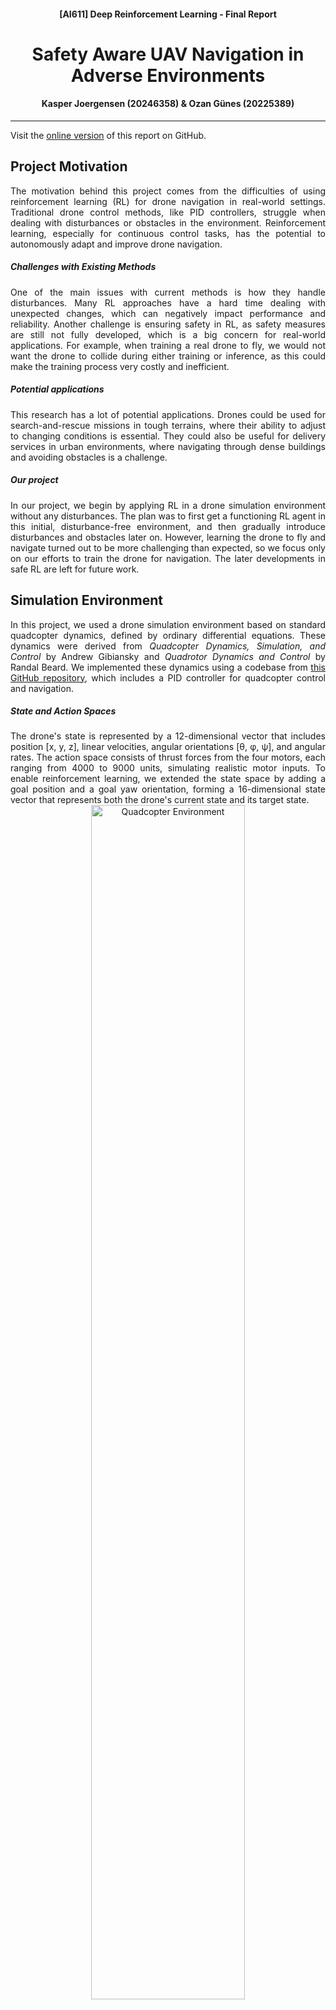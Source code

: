 <div align="center"><h4> [AI611] Deep Reinforcement Learning - Final Report</h4>
<h1>Safety Aware UAV Navigation in Adverse Environments</h1>
<h4>Kasper Joergensen (20246358) & Ozan Günes (20225389)</h4>
</div>

---

Visit the [online version](https://github.com/ozan-guenes/Quadcopter_gym/tree/main) of this report on GitHub.

## Project Motivation

<div style="text-align: justify;">

The motivation behind this project comes from the difficulties of using reinforcement learning (RL) for drone navigation in real-world settings. Traditional drone control methods, like PID controllers, struggle when dealing with disturbances or obstacles in the environment. Reinforcement learning, especially for continuous control tasks, has the potential to autonomously adapt and improve drone navigation.

<h5>Challenges with Existing Methods</h5>
One of the main issues with current methods is how they handle disturbances. Many RL approaches have a hard time dealing with unexpected changes, which can negatively impact performance and reliability. Another challenge is ensuring safety in RL, as safety measures are still not fully developed, which is a big concern for real-world applications. For example, when training a real drone to fly, we would not want the drone to collide during either training or inference, as this could make the training process very costly and inefficient.

<h5>Potential applications</h5>
This research has a lot of potential applications. Drones could be used for search-and-rescue missions in tough terrains, where their ability to adjust to changing conditions is essential. They could also be useful for delivery services in urban environments, where navigating through dense buildings and avoiding obstacles is a challenge.

<h5>Our project</h5>
In our project, we begin by applying RL in a drone simulation environment without any disturbances. The plan was to first get a functioning RL agent in this initial, disturbance-free environment, and then gradually introduce disturbances and obstacles later on. However, learning the drone to fly and navigate turned out to be more challenging than expected, so we focus only on our efforts to train the drone for navigation. The later developments in safe RL are left for future work.

## Simulation Environment 

In this project, we used a drone simulation environment based on standard quadcopter dynamics, defined by ordinary differential equations. These dynamics were derived from _Quadcopter Dynamics, Simulation, and Control_ by Andrew Gibiansky and _Quadrotor Dynamics and Control_ by Randal Beard. We implemented these dynamics using a codebase from [this GitHub repository](https://github.com/abhijitmajumdar/Quadcopter_simulator), which includes a PID controller for quadcopter control and navigation.

<h5>State and Action Spaces</h5>
The drone's state is represented by a 12-dimensional vector that includes position [x, y, z], linear velocities, angular orientations [&theta;, &phi;, &psi;], and angular rates. The action space consists of thrust forces from the four motors, each ranging from 4000 to 9000 units, simulating realistic motor inputs. To enable reinforcement learning, we extended the state space by adding a goal position and a goal yaw orientation, forming a 16-dimensional state vector that represents both the drone's current state and its target state.

<div align="center">
    <img src="./figures/quadcopter_env.png" alt="Quadcopter Environment" width="70%">
</div>

<div align="center">
    <img src="./figures/goal_state.png" alt="Goal State Representation" width="35%">
</div>

<h5>Simulating Episodes</h5>
Each simulation episode begins by randomly sampling the drone's initial and goal states. The task is for the drone to navigate to the target, at which point a new goal is generated.

## Reward Function Design

We quickly experienced that designing an effective reward function was very important for this RL task. The reward function needed to balance competing objectives to encourage desired drone behaviors. Key components of the reward function were:

- **Distance minimization**: Encouraging the drone to reduce its distance to the target.
- **Environment safety**: Penalizing collisions and staying within the predefined bounds of the environment.
- **Flight stability**: Discouraging high velocities and angular rates to promote smooth, controlled, and safe movement.

The reward function was composed of weighted terms that accounted for these aspects of good drone behavior. Positive contributions included time spent in the air, reduction in distance to the target, orientation stability, and a bonus for successfully reaching the target. Negative contributions included boundary violations, instability (such as high angular velocities), and excessive motor usage.

We tested various combinations of these weighted parameters to determine a set of weights (&alpha;) that could help the drone learn to safely fly and navigate. However, tuning these weights was quite challenging as there were many parameters, and it took a long time to test a single set of parameters due to the long RL training time. Below is the formulation of the reward function we initially used:

<div align="center">
    <img src="./figures/reward1.png" alt="Goal State Representation" width="100%">
</div>

## Challenges in Training RL Agent: Tested RL Methods

We ran into some issues when training the RL agent for point-to-point navigation, so we decided to try out different RL algorithms to figure out what was going wrong.

- **Custom DDPG Implementation**:
  We implemented the DDPG algorithm from scratch, following the original paper ("Continuous control with deep reinforcement" by Timothy P. Lillicrap et al.). Unfortunately, the results weren’t great, and we started to question if there were any issues with our implementation.

- **Proven Algorithms**:
  We also tested some more established algorithms like TD3, SAC, and PPO to see how they compared. These performed a little better, but still didn’t quite reach the level we were hoping for.

Next, we’ll give a quick overview of the algorithms we tried and show the results we got. First, we compared the performance between DDPG and TD3 in the current environment, but this led to weak performance. After that, we tested SAC and PPO in a simplified learning environment with a re-designed reward function. While this approach gave us better results, they still weren’t satisfying. The reason for the weak results is not clear to us, despite trying a lot of debugging. We would need more time to find the root of the problem.

## DDPG vs. TD3: Key Differences

Deep Deterministic Policy Gradient (DDPG) is a model-free, off-policy, actor-critic algorithm designed for continuous action spaces. But, it can have some stability and robustness issues that affect performance. Twin Delayed Deep Deterministic Policy Gradient (TD3) was developed to tackle these problems with a few key improvements:

- **Overestimation Bias**  
  DDPG uses a single Q-network, which can suffer from overestimation due to noise and errors in value predictions. TD3 improves on this by using two Q-networks and Double Q-learning to take the minimum Q-value, which helps reduce overestimation bias and makes the learning process more stable.

- **Action Noise for Exploration**  
  In DDPG, we add noise (using an Ornstein-Uhlenbeck process) directly to the actions to promote exploration. But this can cause instability, especially in environments with steep value gradients. TD3 addresses this by adding noise to the target actions instead, which makes the updates smoother and more stable.

- **Delayed Policy Updates**  
  DDPG updates both the actor and critic at every training step, which can introduce a lot of variance into the learning process. TD3 delays policy updates, updating the actor less frequently (we update every two critic updates). This helps stabilize training and improve overall performance.

Below, you'll find the pseudocode for both algorithms.

|                                                             DDPG                                                             |                                                                    TD3                                                                    |
| :--------------------------------------------------------------------------------------------------------------------------: | :---------------------------------------------------------------------------------------------------------------------------------------: |
| ![](./figures/ddpg_alg.png)<small> From "Continuous control with deep reinforcement" by Timothy P. Lillicrap et al. </small> | ![](./figures/td3_alg.png)<small> Algorithm based on DDPG see [TD3](https://spinningup.openai.com/en/latest/algorithms/td3.html) </small> |

## Performance Comparison: DDPG vs. TD3

The DDPG algorithm didn’t manage to converge to a useful policy during training, which highlighted its struggles in navigating the quadcopter environment. The TD3 algorithm showed some improvement over DDPG, but the performance was still far from ideal.

When we tested the trained agents from both methods over 100 episodes, the mean rewards and standard deviations were:

- **DDPG**: Mean reward of -2091 ± 1198
- **TD3**: Mean reward of -1588 ± 837

Both algorithms had high variance, and while TD3 performed better than DDPG, the results still pointed to suboptimal rewards. Looking at the qualitative simulations, we only saw slight improvements with TD3 over an untrained agent. The simulations below show the untrained TD3 agent on the left and the trained agent on the right, highlighting the limited progress made.

|                 TD3 Untrained                 |                TD3 Trained                |          DDPG vs TD3 Comparison           |
| :-------------------------------------------: | :---------------------------------------: | :---------------------------------------: |
| ![TD3 Untrained](./figures/td3_untrained.gif) | ![TD3 Trained](./figures/td3_trained.gif) | ![DDPG vs TD3](./figures/ddpg_vs_td3.png) |

These results suggest that while TD3 improved on some issues, it still couldn’t provide reliable drone navigation. To make things easier, we simplified the learning environment by fixing the drone's start and goal positions across all episodes, hoping it would help the policy learn faster. We also decided to try the SAC and PPO algorithms in this simpler setup to see if they could perform better.

## Reward Function Re-Design

<div style="text-align: justify;">
To get better results we re-designed the reward function starting from reward functions of proven papers ("Learning to Fly in Seconds" by Jonas Eschmann et al.)​. Again it proved difficult balancing the hyperparameters to encourage the desired bahavior.​ <br>
Here we basically penalized distance, orientation misalignment and control effort and promoted ​being close to the target and reaching the target. The seven terms to calculate our reward for penalizing and promoting behavior can be seen in the following table. 
</div>
<br>
<div align="center">

| Penalty                                  | Reward                                              |
| ---------------------------------------- | --------------------------------------------------- |
| _r_<sub>pos</sub> : Position tracking    | _r_<sub>reached</sub> : Target reached within 0.1 m |
| _r_<sub>ori</sub> : Orientation tracking | _r_<sub>close</sub> : Target closeness              |
| _r_<sub>stab</sub> : Instability         |                                                     |
| _r_<sub>ctr</sub> : Control effort       |                                                     |
| _r_<sub>col</sub> : Collision            |                                                     |

</div>

<br>

<div align="center">
    <img src="./figures/reward2.png" alt="Goal State Representation" width="100%">
</div>

<br>

## SAC and PPO: Key Differences

### Soft Actor-Critic (SAC)

<!-- <div style="text-align: justify;"> -->

**SAC** is an **off-policy**, **model-free** algorithm that maximizes a trade-off between expected reward and entropy, which encourages exploration. This is achieved through a stochastic policy and the use of twin Q-networks to stabilize training. Furthermore SAC uses a replay buffer to sample past experiences efficiently.
It's strengths are that it is highly effective for continuous control tasks and it has great exploration capabilities due to entropy maximization. It is computationally efficient compared to PPO, making it easier for scaling. But it comes with limitations as well. SAC is computationally intensive because it trains twin Q-networks simultaneously. Furthermore it requires careful fine-tuning to balance exploration and exploitation.

<!-- </div> -->

### Proximal Policy Optimization (PPO)

<!-- <div style="text-align: justify;"> -->

**PPO**, on the other hand, is an **on-policy**, **model-free** algorithm. It optimizes a clipped surrogate objective preventing large, unstable updates to the policy. It uses single policy networks and avoids replay buffers, making it simpler and more stable.
So it's core strengths are that it's simple to implement and that it leads to more stable training results. It can be used for environments with discrete or continuous action space. Furthermore it is popular for the use in large-scale distributed systems. Nevertheless it comes with challenges as well. PPO is less sample-efficient compared to off-policy methods like SAC and it requires more interactions with the environment, which can be costly.

<!-- </div> -->

<div align="center">

| Feature            | SAC                                | PPO                        |
| ------------------ | ---------------------------------- | -------------------------- |
| Type               | off-policy                         | on-policy                  |
| Exploration        | strong (entropy driven)            | moderate                   |
| Sample Efficiency  | high (uses replay buffer)          | lower (needs more samples) |
| Training Stability | moderate (requires careful tuning) | high                       |
| Performance        | better for continuous control      | balanced for all tasks     |

</div>

## Performance Comparison: SAC and PPO

### Performance

|                                                                                                                                                                                                                                                                                                                                                                                                                                                                                                                                                                                                                                                                                                                                                               |                                                                                            |
| ------------------------------------------------------------------------------------------------------------------------------------------------------------------------------------------------------------------------------------------------------------------------------------------------------------------------------------------------------------------------------------------------------------------------------------------------------------------------------------------------------------------------------------------------------------------------------------------------------------------------------------------------------------------------------------------------------------------------------------------------------------- | ------------------------------------------------------------------------------------------ |
| <div style="text-align: justify;"> For SAC, the model converged to a stable reward around 400 episodes and did not improve further. This stability is due to SAC’s ability to balance exploration and exploitation through entropy maximization.<br> In contrast, the PPO model initially showed high variance in its reward curve. It took much longer (around 4200 episodes) before converging to a constant reward. This behavior reflects PPO's on-policy nature, which requires more interactions with the environment and makes exploration less efficient compared to SAC. <br> Looking at the mean episode rewards over 100 episodes, SAC achieved a mean reward of -912.46, while PPO slightly outperformed it with a mean reward of -695.14. </div> | <img src="./figures/sac_vs_ppo.png" alt="sac vs ppo" style="width: 4000px; height: auto;"> |

### Observations

<div style="text-align: justify;">

For **SAC**, the untrained model struggled to stabilize the UAV, while the trained SAC model successfully stabilized its orientation but failed to converge to the target location. This indicates SAC’s stability in control but limited proximity accuracy.

</div>

|         |                   Untrained                   |                   Moderately Trained                   |                  Trained                  |
| :-----: | :-------------------------------------------: | :----------------------------------------------------: | :---------------------------------------: |
| **SAC** | ![SAC Untrained](./figures/sac_untrained.gif) | ![SAC Mod Trained](./figures/sac_moderate_trained.gif) | ![SAC Trained](./figures/sac_trained.gif) |
| **PPO** | ![PPO Untrained](./figures/ppo_untrained.gif) | ![PPO Mod Trained](./figures/ppo_moderate_trained.gif) | ![PPO Trained](./figures/ppo_trained.gif) |

<br>

## Conclusions and Limitations

<h5>Initial Goals</h5>

The main goal was to implement safety-aware reinforcement learning (RL) techniques for drone navigation. Unfortunately, developing an RL agent that could simply fly and navigate in a basic environment without wind, obstacles, or safety constraints during training proved to be challenging enough. As a result, our work shifted focus to testing different RL algorithms in a simpler drone environment without those disturbances and obstacles. Having a working model in such a basic environment is essential before we can introduce more complex elements like obstacles and safety concerns in future work.

<h5>Challenges Faced</h5>

We ran into a lot of challenges while training the drone to learn basic navigation. Our lack of hands-on experience with practical RL training made things slower and more difficult than we expected. Setting up a custom environment and designing the reward functions took a lot of time, and tuning the hyperparameters was pretty tricky. On top of that, learning a policy from scratch turned out to be harder than we anticipated, and we didn’t see consistent success in the outcomes.

<h5>Future Directions</h5>

Our plan going forward is to start simpler by first training the drone to hover before moving on to more complex tasks like point-to-point navigation. We also want to use imitation learning by collecting trajectories from a PID controller to help guide the training process. Lastly, we think that with more time and effort, tweaking the reward function and adjusting the environment could lead to better results.

<h5>Takeaway</h5>

Even though the results weren’t as good as we hoped, this project still gave us some really valuable hands-on experience with RL. We managed to build a custom quadcopter RL environment, which could be useful for future research on safety-aware drone navigation using RL.

</div>
